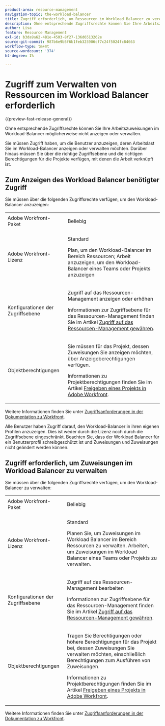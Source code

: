 ```yaml
---
product-area: resource-management
navigation-topic: the-workload-balancer
title: Zugriff erforderlich, um Ressourcen im Workload Balancer zu verwalten
description: Ohne entsprechende Zugriffsrechte können Sie Ihre Arbeitszuweisungen im Workload-Balancer möglicherweise nicht anzeigen oder verwalten.
author: Lisa
feature: Resource Management
exl-id: b3da9a62-481e-4503-8f27-136d6513262e
source-git-commit: 987b6e9b5f6b1feb323906cf7c24f5024fc84663
workflow-type: tm+mt
source-wordcount: '374'
ht-degree: 1%

---
```


# Zugriff zum Verwalten von Ressourcen im Workload Balancer erforderlich

{{preview-fast-release-general}}

Ohne entsprechende Zugriffsrechte können Sie Ihre Arbeitszuweisungen im Workload-Balancer möglicherweise nicht anzeigen oder verwalten.

Sie müssen Zugriff haben, um die Benutzer anzuzeigen, deren Arbeitslast Sie im Workload-Balancer anzeigen oder verwalten möchten. Darüber hinaus müssen Sie über die richtige Zugriffsebene und die richtigen Berechtigungen für die Projekte verfügen, mit denen die Arbeit verknüpft ist.

<!--## Adobe Workfront package needed to use the Workload Balancer for different areas

The following table illustrates the connection between the Workfront plan your company has and where in the system you can use the Workload Balancer:

<table style="table-layout:auto"> 
 <col> 
 <col> 
 <tbody> 
  <tr> 
   <td><p><b>Workfront Plan (Current)</b></p></td> 
   <td> <p><b>Areas where you can access the Workload Balancer</b></p> </td> 
  </tr> 
  <tr> 
   <td>Team or higher </td> 
   <td>Workload Balancer for a team or a project</td> 
  </tr> 
  <tr> 
   <td>Pro or higher</td> 
   <td>Workload Balancer for multiple projects, at the system level</td> 
  </tr> 
  <tr> 
   <td><p><b>Workfront Plan (New)</b></p></td> 
   <td> <p><b>Areas where you can access the Workload Balancer</b></p> </td> 
  </tr>
  <tr> 
   <td>Any </td> 
   <td>Access the Workload Balancer anywhere in Workfront</td> 
  </tr> 
 </tbody> 
</table>

For information about the Workfront plans, see [Our Plans](https://business.adobe.com/products/workfront/pricing.html).

For information about where you can locate the Workload Balancer in Workfront, see [Locate the Workload Balancer](../../resource-mgmt/workload-balancer/locate-workload-balancer.md).-->

## Zum Anzeigen des Workload Balancer benötigter Zugriff

Sie müssen über die folgenden Zugriffsrechte verfügen, um den Workload-Balancer anzuzeigen:

<table style="table-layout:auto"> 
 <col> 
 <col> 
 <tbody>
  <tr> 
   <td>Adobe Workfront-Paket</td> 
   <td><p>Beliebig</p></td>
  </tr>
  <tr> 
   <td>Adobe Workfront-Lizenz</td> 
   <td><p>Standard</p>
       <p>Plan, um den Workload-Balancer im Bereich Ressourcen; Arbeit anzuzeigen, um den Workload-Balancer eines Teams oder Projekts anzuzeigen</p></td>
  </tr>  
  <tr> 
   <td>Konfigurationen der Zugriffsebene</td> 
   <td> <p>Zugriff auf das Ressourcen-Management anzeigen oder erhöhen</p> <p>Informationen zur Zugriffsebene für das Ressourcen-Management finden Sie im Artikel <a href="../../administration-and-setup/add-users/configure-and-grant-access/grant-access-resource-management.md">Zugriff auf das Ressourcen-Management gewähren</a>.</p></td> 
  </tr> 
  <tr> 
   <td>Objektberechtigungen</td> 
   <td> <p>Sie müssen für das Projekt, dessen Zuweisungen Sie anzeigen möchten, über Anzeigeberechtigungen verfügen. </p> <p>Informationen zu Projektberechtigungen finden Sie im Artikel <a href="../../workfront-basics/grant-and-request-access-to-objects/share-a-project.md">Freigeben eines Projekts in Adobe Workfront</a>.</p></td> 
  </tr> 
 </tbody> 
</table>

Weitere Informationen finden Sie unter [Zugriffsanforderungen in der Dokumentation zu Workfront](/help/quicksilver/administration-and-setup/add-users/access-levels-and-object-permissions/access-level-requirements-in-documentation.md).

<span class="preview">Alle Benutzer haben Zugriff darauf, den Workload-Balancer in ihren eigenen Profilen anzuzeigen. Dies ist weder durch die Lizenz noch durch die Zugriffsebene eingeschränkt. Beachten Sie, dass der Workload Balancer für ein Benutzerprofil schreibgeschützt ist und Zuweisungen und Zuweisungen nicht geändert werden können.</span>

## Zugriff erforderlich, um Zuweisungen im Workload Balancer zu verwalten

Sie müssen über die folgenden Zugriffsrechte verfügen, um den Workload-Balancer zu verwalten:

<table style="table-layout:auto"> 
 <col> 
 <col> 
 <tbody>
  <tr> 
   <td>Adobe Workfront-Paket</td> 
   <td><p>Beliebig</p></td>
  </tr>
  <tr> 
  <tr> 
   <td>Adobe Workfront-Lizenz</td> 
   <td><p>Standard</p>
       <p>Planen Sie, um Zuweisungen im Workload Balancer im Bereich Ressourcen zu verwalten. Arbeiten, um Zuweisungen im Workload Balancer eines Teams oder Projekts zu verwalten.</p></td>
  </tr> 
  <tr> 
   <td>Konfigurationen der Zugriffsebene</td>
   <td> <p>Zugriff auf das Ressourcen-Management bearbeiten</p>
     <p>Informationen zur Zugriffsebene für das Ressourcen-Management finden Sie im Artikel <a href="../../administration-and-setup/add-users/configure-and-grant-access/grant-access-resource-management.md" >Zugriff auf das Ressourcen-Management gewähren</a>.</p> </td> 
  </tr> 
  <tr> 
   <td>Objektberechtigungen</td> 
   <td> <p> Tragen Sie Berechtigungen oder höhere Berechtigungen für das Projekt bei, dessen Zuweisungen Sie verwalten möchten, einschließlich Berechtigungen zum Ausführen von Zuweisungen. </p> <p>Informationen zu Projektberechtigungen finden Sie im Artikel <a href="../../workfront-basics/grant-and-request-access-to-objects/share-a-project.md">Freigeben eines Projekts in Adobe Workfront</a>.</p></td>
  </tr> 
 </tbody>
</table>

Weitere Informationen finden Sie unter [Zugriffsanforderungen in der Dokumentation zu Workfront](/help/quicksilver/administration-and-setup/add-users/access-levels-and-object-permissions/access-level-requirements-in-documentation.md).

<!--these notes were inside the table: for the Edit access to Res Management
<p data-mc-conditions="QuicksilverOrClassic.Draft mode">View or higher access to Financial Data, if you want to view information by cost (NOTE: this is not possible yet!)</p>    
     <p data-mc-conditions="QuicksilverOrClassic.Draft mode">For information about the Financial Data access level, see the article<a href="../../administration-and-setup/add-users/configure-and-grant-access/grant-access-financial.md" class="MCXref xref">Grant access to financial data</a>. (NOTE: this is not possible yet!)</p>
    -->
